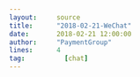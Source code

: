 ```yaml
---
layout:     source 
title:      "2018-02-21-WeChat"
date:       2018-02-21 12:00:00
author:     "PaymentGroup"
lines:      4 
tag:		  [chat]
---
```

